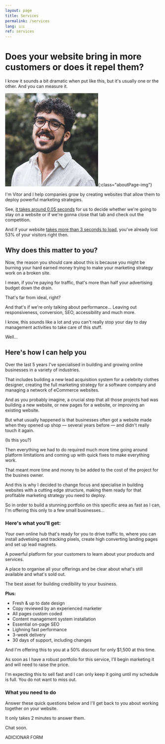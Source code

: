 ```yaml
---
layout: page
title: Services
permalink: /services
lang: 🇺🇸
ref: services
---
```

# Does your website bring in more customers or does it repel them?

I know it sounds a bit dramatic when put like this, but it's usually one or the other. And you can measure it.

![Vitor sorrindo pra você](/assets/img/vitor-profile-square.jpg "Vitor Acacio"){:class="aboutPage-img"}

I'm Vitor and I <span class="highlight">help companies grow</span> by creating websites that allow them to deploy powerful marketing strategies.

See, [it takes around 0.05 seconds][50mstojudge] for us to decide whether we're going to stay on a website or if we're gonna close that tab and check out the competition.

And if your website [takes more than 3 seconds to load][3secondstoload], you've already lost 53% of your visitors right then.

## Why does this matter to you?

Now, the reason you should care about this is because you might be burning your hard earned money trying to make your marketing strategy work on a broken site.

I mean, if you're paying for traffic, that's more than half your advertising budget down the drain.

That's far from ideal, right?

And that's if we're only talking about performance... Leaving out responsiveness, conversion, SEO, accessibility and much more.

I know, this sounds like a lot and you can't really stop your day to day management activities to take care of this stuff.

Well...

## Here's how I can help you

Over the last 5 years I've specialised in building and growing online businesses in a variety of industries.

That includes building a new lead acquisition system for a celebrity clothes designer, creating the full marketing strategy for a software company and managing a network of eCommerce websites.

And as you probably imagine, a crucial step that all those projects had was building a new website, or new pages for a website, or improving an existing website.

But what usually happened is that businesses often got a website made when they opened up shop — several years before — and didn't really touch it again.

(Is this you?)

Then everything we had to do required much more time going around platform limitations and coming up with quick fixes to make everything work.

That meant more time and money to be added to the cost of the project for the busines owner.

And this is why I decided to change focus and specialise in building websites with a cutting edge structure, making them ready for that profitable marketing strategy you need to deploy.

So in order to build a stunning portfolio on this specific area as fast as I can, I'm offering this only to a few small businesses...

### Here's what you'll get:

Your own online hub that's ready for you to drive traffic to, where you can install advetising and tracking pixels, create high converting landing pages and set up lead magnets.

A powerful platform for your customers to learn about your products and services.

A place to organise all your offerings and be clear about what's still available and what's sold out.

The best asset for building credibility to your business.

**Plus:**
- Fresh & up to date design
- Copy reviewed by an experienced marketer
- All pages custom coded
- Content management system installation
- Essential on-page SEO
- Lighning fast performance
- 3-week delivery
- 30 days of support, including changes

And I'm offering this to you at a 50% discount for only $1,500 at this time.

As soon as I have a robust portfolio for this service, I'll begin marketing it and will need to raise the price.

I'm expecting this to sell fast and I can only keep it going until my schedule is full. You do not want to miss out.

### What you need to do

Answer these quick questions below and I'll get back to you about working together on your website. 

It only takes 2 minutes to answer them.

Chat soon.

ADICIONAR FORM


[50mstojudge]: https://research.google/pubs/pub38315/
[3secondstoload]: #